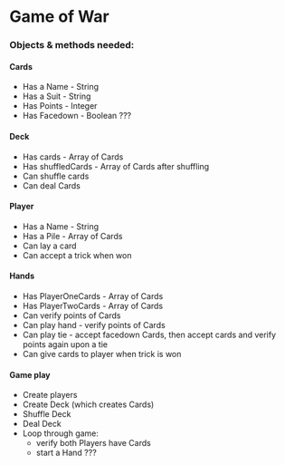 # Game of War

### Objects & methods needed:

#### Cards
  - Has a Name - String
  - Has a Suit - String
  - Has Points - Integer
  - Has Facedown - Boolean ???

#### Deck
  - Has cards - Array of Cards
  - Has shuffledCards - Array of Cards after shuffling
  - Can shuffle cards
  - Can deal Cards

#### Player
  - Has a Name - String  
  - Has a Pile - Array of Cards
  - Can lay a card
  - Can accept a trick when won

#### Hands
  - Has PlayerOneCards - Array of Cards
  - Has PlayerTwoCards - Array of Cards
  - Can verify points of Cards
  - Can play hand - verify points of Cards
  - Can play tie - accept facedown Cards, then accept cards and verify points again upon a tie
  - Can give cards to player when trick is won

#### Game play
  - Create players
  - Create Deck (which creates Cards)
  - Shuffle Deck
  - Deal Deck
  - Loop through game:
    - verify both Players have Cards
    - start a Hand ???
